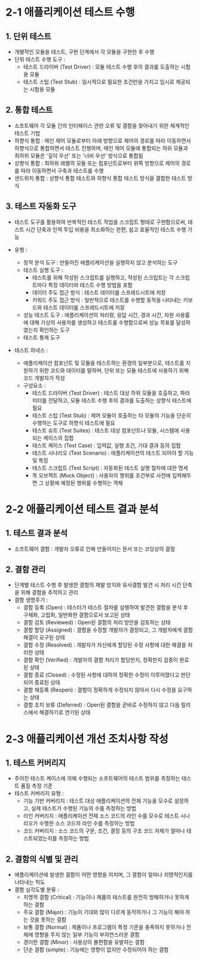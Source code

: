 # 2-1 애플리케이션 테스트 수행

## 1. 단위 테스트
- 개별적인 모듈을 테스트, 구현 단계에서 각 모듈을 구현한 후 수행
- 단위 테스트 수행 도구 :
    - 테스트 드라이버 (Test Driver) : 모듈 테스트 수행 후의 결과를 도출하는 시험용 모듈
    - 테스트 스텁 (Test Stub) : 일시적으로 필요한 조건만을 가지고 임시로 제공되는 시험용 모듈

## 2. 통합 테스트
- 소프트웨어 각 모듈 간의 인터페이스 관련 오류 및 결함을 찾아내기 위한 체계적인 테스트 기법
- 하향식 통합 : 메인 제어 모듈로부터 아래 방향으로 제어의 경로를 따라 이동하면서 하향식으로 통합하면서 테스트 진행하며, 메인 제어 모듈에 통합되는 하위 모듈과 최하위 모듈은 '깊이 우선' 또는 '너비 우선' 방식으로 통합됨
- 상향식 통합 : 최하위 레벨의 모듈 또는 컴포넌트로부터 위쪽 방향으로 제어의 경로를 따라 이동하면서 구축과 테스트를 수행
- 샌드위치 통합 : 상향식 통합 테스트와 하향식 통합 테스트 방식을 결합한 테스트 방식

## 3. 테스트 자동화 도구
- 테스트 도구를 활용하여 반복적인 테스트 작업을 스크립트 형태로 구현함으로써, 테스트 시간 단축과 인력 투입 비용을 최소화하는 한편, 쉽고 효율적인 테스트 수행 가능
- 유형 :
    - 정적 분석 도구 : 만들어진 애플리케이션을 실행하지 않고 분석하는 도구
    - 테스트 실행 도구 :
        - 테스트를 위해 작성된 스크립트를 실행하고, 작성된 스크립트는 각 스크립트마다 특정 데이터와 테스트 수행 방법을 포함
        - 데이터 주도 접근 방식 : 테스트 데이터를 스프레드시트에 저장
        - 키워드 주도 접근 방식 : 일반적으로 테스트를 수행할 동작을 나타내는 키보드와 테스트 데이터를 스프레드시트에 저장
    - 성능 테스트 도구 : 애플리케이션의 처리량, 응답 시간, 경과 시간, 자원 사용률에 대해 가상의 사용자를 생성하고 테스트를 수행함으로써 성능 목표를 달성하였는지 확인하는 도구
    - 테스트 통제 도구
    
- 테스트 하네스 :
    - 애플리케이션 컴포넌트 및 모듈을 테스트하는 환경의 일부분으로, 테스트를 지원하기 위한 코드와 데이터를 말하며, 단위 또는 모듈 테스트에 사용하기 위해 코드 개발자가 작성
    - 구성요소 :
        - 테스트 드라이버 (Test Driver) : 테스트 대상 하위 모듈을 호출하고, 파라미터를 전달하고, 모듈 테스트 수행 후의 결과를 도출하는 상향식 테스트에 필요
        - 테스트 스텁 (Test Stub) : 제어 모듈이 호출하는 타 모듈의 기능을 단순히 수행하는 도구로 하향식 테스트에 필요
        - 테스트 슈트 (Test Suites) : 테스트 대상 컴포넌트나 모듈, 시스템에 사용되는 케이스의 집합
        - 테스트 케이스 (Test Case) : 입력값, 실행 조건, 기대 결과 등의 집합
        - 테스트 시나리오 (Test Scenario) : 애플리케이션의 테스트 되어야 할 기능 및 특징
        - 테스트 스크립트 (Test Script) : 자동화된 테스트 실행 절차에 대한 명세
        - 목 오브젝트 (Mock Object) : 사용자의 행위를 조건부로 사전에 입력해두면 그 상황에 예정된 행위를 수행하는 객체

# 2-2 애플리케이션 테스트 결과 분석

## 1. 테스트 결과 분석
- 소프트웨어 결함 : 개발자 오류로 인해 만들어지는 문서 또는 코딩상의 결점

## 2. 결함 관리
- 단계별 테스트 수행 후 발생한 결함의 재발 방지와 유사결함 발견 시 처리 시간 단축을 위해 결함을 추적하고 관리
- 결함 생명주기 :
    - 결함 등록 (Open) : 테스터가 테스트 절차를  실행하여 발견한 결함을 분석 후 구체화, 고립화, 일반화한 결함으로서 보고된 상태
    - 결함 검토 (Reviewed) : Open된 결함의 처리 방안을 검토하는 상태
    - 결함 할당 (Assigned) : 결함을 수정할 개발자가 결정되고, 그 개발자에게 결함 해결이 요구된 상태
    - 결함 수정 (Resolved) : 개발자가 자신에게 할당된 수정 사항에 대한 해결을 처리한 상태
    - 결함 확인 (Verified) : 개발자의 결함 처리가 합당한지, 정확한지 검증이 완료된 상태
    - 결함 종료 (Closed) : 수정된 사항에 대하여 정확한 수정이 이루어졌다고 판단되어 종료된 상태
    - 결함 재등록 (Reopen) : 결함이 정확하게 수정되지 않아서 다시 수정을 요구하는 상태
    - 결함 조치 보류 (Deferred) : Open된 결함을 곧바로 수정하지 않고 다음 릴리스에서 해결하기로 연기된 상태

# 2-3 애플리케이션 개선 조치사항 작성

## 1. 테스트 커버리지
- 주어진 테스트 케이스에 의해 수행되는 소프트웨어의 테스트 범위를 측정하는 테스트 품질 측정 기준
- 테스트 커버리지 유형 :
    - 기능 기반 커버리지 : 테스트 대상 애플리케이션의 전체 기능을 모수로 설정하고, 실제 테스트가 수행된 기능의 수를 측정하는 방법
    - 라인 커버리지 : 애플리케이션 전체 소스 코드의 라인 수를 모수로 테스트 시나리오가 수행한 소스 코드의 라인 수를 측정하는 방법
    - 코드 커버리지 : 소스 코드의 구문, 조건, 결정 등의 구조 코드 자체가 얼마나 테스트되었는지를 측정하는 방법

## 2. 결함의 식별 및 관리
- 애플리케이션에 발생한 결함이 어떤 영향을 끼치며, 그 결함이 얼마나 치명적인지를 나타내는 척도
- 결함 심각도별 분류 :
    - 치명적 결함 (Critical) : 기능이나 제품의 테스트를 완전히 방해하거나 못하게 하는 결함
    - 주요 결함 (Major) : 기능이 기대와 많이 다르게 동작하거나 그 기능이 해야 하는 것을 못하는 결함
    - 보통 결함 (Normal) : 제품이나 프로그램이 특정 기준을 충족하지 못하거나 전체에 영향을 주지 않는 일부 기능이 부자연스러운 결함
    - 경미한 결함 (Minor) : 사용상의 불편함을 유발하는 결함
    - 단순 결함 (simple) : 기능에는 영향이 없지만 수정되어야 하는 결함

